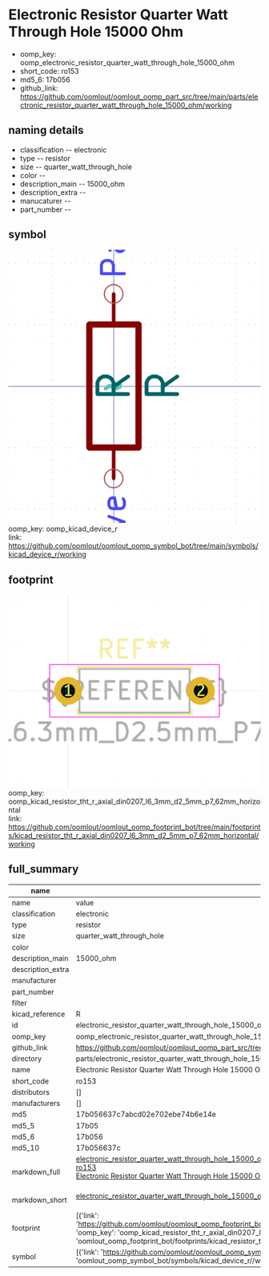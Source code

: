# Electronic Resistor Quarter Watt Through Hole 15000 Ohm

  
* oomp_key: oomp_electronic_resistor_quarter_watt_through_hole_15000_ohm 
* short_code: ro153
* md5_6: 17b056  
* github_link: https://github.com/oomlout/oomlout_oomp_part_src/tree/main/parts/electronic_resistor_quarter_watt_through_hole_15000_ohm/working  
## naming details
* classification -- electronic
* type -- resistor
* size -- quarter_watt_through_hole
* color -- 
* description_main -- 15000_ohm
* description_extra -- 
* manucaturer -- 
* part_number -- 



## symbol

![](symbol/0/working/working_600.png)  
oomp_key: oomp_kicad_device_r  
link: https://github.com/oomlout/oomlout_oomp_symbol_bot/tree/main/symbols/kicad_device_r/working  

## footprint

![](footprint/0/working/working_600.png)  
oomp_key: oomp_kicad_resistor_tht_r_axial_din0207_l6_3mm_d2_5mm_p7_62mm_horizontal  
link: https://github.com/oomlout/oomlout_oomp_footprint_bot/tree/main/footprints/kicad_resistor_tht_r_axial_din0207_l6_3mm_d2_5mm_p7_62mm_horizontal/working  

## full_summary
| name | value | 
| --- | --- | 
| name | value | 
| classification | electronic | 
| type | resistor | 
| size | quarter_watt_through_hole | 
| color |  | 
| description_main | 15000_ohm | 
| description_extra |  | 
| manufacturer |  | 
| part_number |  | 
| filter |  | 
| kicad_reference | R | 
| id | electronic_resistor_quarter_watt_through_hole_15000_ohm | 
| oomp_key | oomp_electronic_resistor_quarter_watt_through_hole_15000_ohm | 
| github_link | https://github.com/oomlout/oomlout_oomp_part_src/tree/main/parts/electronic_resistor_quarter_watt_through_hole_15000_ohm/working | 
| directory | parts/electronic_resistor_quarter_watt_through_hole_15000_ohm | 
| name | Electronic Resistor Quarter Watt Through Hole 15000 Ohm | 
| short_code | ro153 | 
| distributors | [] | 
| manufacturers | [] | 
| md5 | 17b056637c7abcd02e702ebe74b6e14e | 
| md5_5 | 17b05 | 
| md5_6 | 17b056 | 
| md5_10 | 17b056637c | 
| markdown_full | [electronic_resistor_quarter_watt_through_hole_15000_ohm](https://github.com/oomlout/oomlout_oomp_part_src/tree/main/parts/electronic_resistor_quarter_watt_through_hole_15000_ohm/working)<br>[ro153](https://github.com/oomlout/oomlout_oomp_part_src/tree/main/parts/electronic_resistor_quarter_watt_through_hole_15000_ohm/working)<br>[Electronic Resistor Quarter Watt Through Hole 15000 Ohm](https://github.com/oomlout/oomlout_oomp_part_src/tree/main/parts/electronic_resistor_quarter_watt_through_hole_15000_ohm/working)<br><br> | 
| markdown_short | [electronic_resistor_quarter_watt_through_hole_15000_ohm](https://github.com/oomlout/oomlout_oomp_part_src/tree/main/parts/electronic_resistor_quarter_watt_through_hole_15000_ohm/working)<br><br> | 
| footprint | [{'link': 'https://github.com/oomlout/oomlout_oomp_footprint_bot/tree/main/foootprntss/kicad_resistor_tht_r_axial_din0207_l6_3mm_d2_5mm_p7_62mm_horizontal', 'oomp_key': 'oomp_kicad_resistor_tht_r_axial_din0207_l6_3mm_d2_5mm_p7_62mm_horizontal', 'directory': 'oomlout_oomp_footprint_bot/footprints/kicad_resistor_tht_r_axial_din0207_l6_3mm_d2_5mm_p7_62mm_horizontal//working/working.kicad_mod'}] | 
| symbol | [{'link': 'https://github.com/oomlout/oomlout_oomp_symbol_bot/tree/main/symbols/kicad_device_r', 'oomp_key': 'oomp_kicad_device_r', 'directory': 'oomlout_oomp_symbol_bot/symbols/kicad_device_r//working/working.kicad_sym'}] | 
